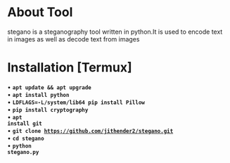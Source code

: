 # About Tool 
stegano is a steganography tool written in python.It is used to encode text in images as well as decode text from images 
# Installation [Termux]
• <code><b>apt update && apt upgrade</b> </code></br>
• <code><b>apt install python</b> </code></br>
• <code><b>LDFLAGS=-L/system/lib64 pip install Pillow</b></code></br>
• <code><b>pip install cryptography</b> </code></br>
• <code><b>apt install git</b> </code></br>
• <code><b>git clone https://github.com/jithender2/stegano.git</b></code></br>
• <code><b>cd stegano</b></code></br>
• <code><b>python stegano.py</b></code></br>

